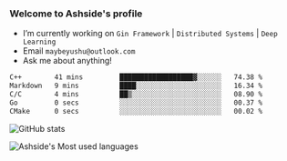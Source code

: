 ### Welcome to Ashside's profile

- I’m currently working on `Gin Framework` | `Distributed Systems` | `Deep Learning`
- Email `maybeyushu@outlook.com`
- Ask me about anything!

<!--START_SECTION:waka-->

```txt
C++        41 mins         ██████████████████▓░░░░░░   74.38 %
Markdown   9 mins          ████░░░░░░░░░░░░░░░░░░░░░   16.34 %
C/C        4 mins          ██▒░░░░░░░░░░░░░░░░░░░░░░   08.90 %
Go         0 secs          ░░░░░░░░░░░░░░░░░░░░░░░░░   00.37 %
CMake      0 secs          ░░░░░░░░░░░░░░░░░░░░░░░░░   00.02 %
```

<!--END_SECTION:waka-->

![GitHub stats](https://github-readme-stats.vercel.app/api?username=Ashside)

![Ashside's Most used languages](https://github-readme-stats.vercel.app/api/top-langs/?username=Ashside&layout=compact&hide_border=true&langs_count=10)


